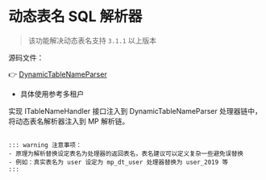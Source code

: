 # 动态表名 SQL 解析器

> 该功能解决动态表名支持 `3.1.1` 以上版本

源码文件：

👉 [DynamicTableNameParser](https://github.com/baomidou/mybatis-plus/tree/3.0/mybatis-plus-extension/src/main/java/com/baomidou/mybatisplus/extension/parsers)

- 具体使用参考多租户

实现 ITableNameHandler 接口注入到 DynamicTableNameParser 处理器链中，将动态表名解析器注入到 MP 解析链。


``` 

::: warning 注意事项：
- 原理为解析替换设定表名为处理器的返回表名，表名建议可以定义复杂一些避免误替换
- 例如：真实表名为 user 设定为 mp_dt_user 处理器替换为 user_2019 等
:::
